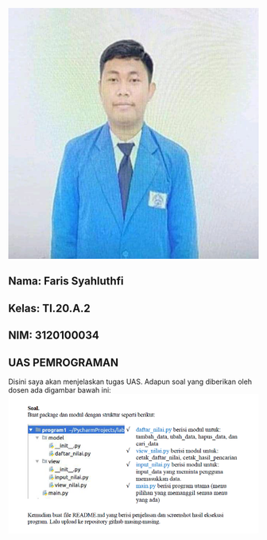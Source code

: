 ![Faris](foto/Faris.png)

## Nama: Faris Syahluthfi
## Kelas: TI.20.A.2
## NIM: 3120100034

## UAS PEMROGRAMAN  <br>

Disini saya akan menjelaskan tugas UAS. Adapun soal yang diberikan oleh dosen ada digambar bawah ini:
![Soal UAS PEMROGRAMAN](foto/SoalUAS.png) <br>